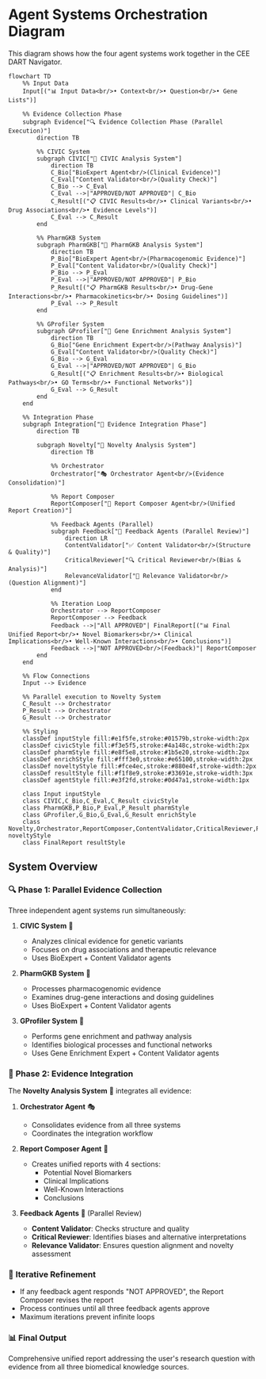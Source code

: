 # Agent Systems Orchestration Diagram

This diagram shows how the four agent systems work together in the CEE DART Navigator.

```mermaid
flowchart TD
    %% Input Data
    Input[("📊 Input Data<br/>• Context<br/>• Question<br/>• Gene Lists")]
    
    %% Evidence Collection Phase
    subgraph Evidence["🔍 Evidence Collection Phase (Parallel Execution)"]
        direction TB
        
        %% CIVIC System
        subgraph CIVIC["🧬 CIVIC Analysis System"]
            direction TB
            C_Bio["BioExpert Agent<br/>(Clinical Evidence)"]
            C_Eval["Content Validator<br/>(Quality Check)"]
            C_Bio --> C_Eval
            C_Eval -->|"APPROVED/NOT APPROVED"| C_Bio
            C_Result[("📋 CIVIC Results<br/>• Clinical Variants<br/>• Drug Associations<br/>• Evidence Levels")]
            C_Eval --> C_Result
        end
        
        %% PharmGKB System  
        subgraph PharmGKB["💊 PharmGKB Analysis System"]
            direction TB
            P_Bio["BioExpert Agent<br/>(Pharmacogenomic Evidence)"]
            P_Eval["Content Validator<br/>(Quality Check)"]
            P_Bio --> P_Eval
            P_Eval -->|"APPROVED/NOT APPROVED"| P_Bio
            P_Result[("📋 PharmGKB Results<br/>• Drug-Gene Interactions<br/>• Pharmacokinetics<br/>• Dosing Guidelines")]
            P_Eval --> P_Result
        end
        
        %% GProfiler System
        subgraph GProfiler["🔬 Gene Enrichment Analysis System"]
            direction TB
            G_Bio["Gene Enrichment Expert<br/>(Pathway Analysis)"]
            G_Eval["Content Validator<br/>(Quality Check)"]
            G_Bio --> G_Eval
            G_Eval -->|"APPROVED/NOT APPROVED"| G_Bio
            G_Result[("📋 Enrichment Results<br/>• Biological Pathways<br/>• GO Terms<br/>• Functional Networks")]
            G_Eval --> G_Result
        end
    end
    
    %% Integration Phase
    subgraph Integration["🔄 Evidence Integration Phase"]
        direction TB
        
        subgraph Novelty["🎯 Novelty Analysis System"]
            direction TB
            
            %% Orchestrator
            Orchestrator["🎭 Orchestrator Agent<br/>(Evidence Consolidation)"]
            
            %% Report Composer
            ReportComposer["📝 Report Composer Agent<br/>(Unified Report Creation)"]
            
            %% Feedback Agents (Parallel)
            subgraph Feedback["👥 Feedback Agents (Parallel Review)"]
                direction LR
                ContentValidator["✅ Content Validator<br/>(Structure & Quality)"]
                CriticalReviewer["🔍 Critical Reviewer<br/>(Bias & Analysis)"]
                RelevanceValidator["🎯 Relevance Validator<br/>(Question Alignment)"]
            end
            
            %% Iteration Loop
            Orchestrator --> ReportComposer
            ReportComposer --> Feedback
            Feedback -->|"All APPROVED"| FinalReport[("📊 Final Unified Report<br/>• Novel Biomarkers<br/>• Clinical Implications<br/>• Well-Known Interactions<br/>• Conclusions")]
            Feedback -->|"NOT APPROVED<br/>(Feedback)"| ReportComposer
        end
    end
    
    %% Flow Connections
    Input --> Evidence
    
    %% Parallel execution to Novelty System
    C_Result --> Orchestrator
    P_Result --> Orchestrator  
    G_Result --> Orchestrator
    
    %% Styling
    classDef inputStyle fill:#e1f5fe,stroke:#01579b,stroke-width:2px
    classDef civicStyle fill:#f3e5f5,stroke:#4a148c,stroke-width:2px
    classDef pharmStyle fill:#e8f5e8,stroke:#1b5e20,stroke-width:2px
    classDef enrichStyle fill:#fff3e0,stroke:#e65100,stroke-width:2px
    classDef noveltyStyle fill:#fce4ec,stroke:#880e4f,stroke-width:2px
    classDef resultStyle fill:#f1f8e9,stroke:#33691e,stroke-width:3px
    classDef agentStyle fill:#e3f2fd,stroke:#0d47a1,stroke-width:1px
    
    class Input inputStyle
    class CIVIC,C_Bio,C_Eval,C_Result civicStyle
    class PharmGKB,P_Bio,P_Eval,P_Result pharmStyle
    class GProfiler,G_Bio,G_Eval,G_Result enrichStyle
    class Novelty,Orchestrator,ReportComposer,ContentValidator,CriticalReviewer,RelevanceValidator noveltyStyle
    class FinalReport resultStyle
```

## System Overview

### 🔍 **Phase 1: Parallel Evidence Collection**
Three independent agent systems run simultaneously:

1. **CIVIC System** 🧬
   - Analyzes clinical evidence for genetic variants
   - Focuses on drug associations and therapeutic relevance
   - Uses BioExpert + Content Validator agents

2. **PharmGKB System** 💊
   - Processes pharmacogenomic evidence
   - Examines drug-gene interactions and dosing guidelines
   - Uses BioExpert + Content Validator agents

3. **GProfiler System** 🔬
   - Performs gene enrichment and pathway analysis
   - Identifies biological processes and functional networks
   - Uses Gene Enrichment Expert + Content Validator agents

### 🔄 **Phase 2: Evidence Integration**
The **Novelty Analysis System** 🎯 integrates all evidence:

1. **Orchestrator Agent** 🎭
   - Consolidates evidence from all three systems
   - Coordinates the integration workflow

2. **Report Composer Agent** 📝
   - Creates unified reports with 4 sections:
     - Potential Novel Biomarkers
     - Clinical Implications  
     - Well-Known Interactions
     - Conclusions

3. **Feedback Agents** 👥 (Parallel Review)
   - **Content Validator**: Checks structure and quality
   - **Critical Reviewer**: Identifies biases and alternative interpretations
   - **Relevance Validator**: Ensures question alignment and novelty assessment

### 🔄 **Iterative Refinement**
- If any feedback agent responds "NOT APPROVED", the Report Composer revises the report
- Process continues until all three feedback agents approve
- Maximum iterations prevent infinite loops

### 📊 **Final Output**
Comprehensive unified report addressing the user's research question with evidence from all three biomedical knowledge sources. 